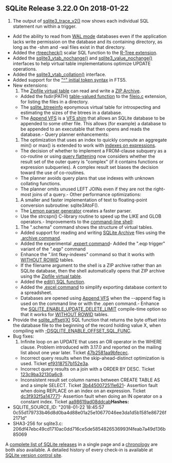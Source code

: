 ## SQLite Release 3\.22\.0 On 2018\-01\-22

1. The output of [sqlite3\_trace\_v2()](../c3ref/trace_v2.html) now shows each individual SQL statement
 run within a trigger.
- Add the ability to read from [WAL mode](../wal.html) databases even if the application
 lacks write permission on the database and its containing directory, as long as
 the \-shm and \-wal files exist in that directory.
- Added the [rtreecheck()](../rtree.html#rtreecheck) scalar SQL function to the [R\-Tree extension](../rtree.html).
- Added the [sqlite3\_vtab\_nochange()](../c3ref/vtab_nochange.html) and [sqlite3\_value\_nochange()](../c3ref/value_blob.html) interfaces
 to help virtual table implementations optimize UPDATE operations.
- Added the [sqlite3\_vtab\_collation()](../c3ref/vtab_collation.html) interface.
- Added support for the ["^" initial token syntax](../fts5.html#carrotq) in FTS5\.
- New extensions:
	1. The [Zipfile virtual table](../zipfile.html) can read and write a
	 [ZIP Archive](https://en.wikipedia.org/wiki/Zip_(file_format)).
	 - Added the fsdir(PATH) [table\-valued function](../vtab.html#tabfunc2) to the
	 [fileio.c](https://sqlite.org/src/file/ext/misc/fileio.c) extension,
	 for listing the files in a directory.
	 - The [sqlite\_btreeinfo](https://sqlite.org/src/file/ext/misc/btreeinfo.c)
	 eponymous virtual table for introspecting and estimating the sizes of
	 the btrees in a database.
	 - The [Append VFS](https://sqlite.org/src/file/ext/misc/appendvfs.c) is a
	 [VFS shim](../vfs.html#shim) that allows an SQLite database to be appended to some other
	 file. This allows (for example) a database to be appended to an
	 executable that then opens and reads the database.- Query planner enhancements:
	1. The optimization that uses an index to quickly compute an
	 aggregate min() or max() is extended to work with
	 [indexes on expressions](../expridx.html).
	 - The decision of whether to implement a FROM\-clause subquery
	 as a co\-routine or using [query flattening](../optoverview.html#flattening)
	 now considers whether
	 the result set of the outer query is "complex" (if it
	 contains functions or expression subqueries). A complex result
	 set biases the decision toward the use of co\-routines.
	 - The planner avoids query plans that use indexes with unknown
	 collating functions.
	 - The planner omits unused LEFT JOINs even if they are not the
	 right\-most joins of a query.- Other performance optimizations:
	1. A smaller and faster implementation of text to floating\-point
	 conversion subroutine: sqlite3AtoF().
	 - The [Lemon parser generator](../lemon.html) creates a faster parser.
	 - Use the strcspn() C\-library routine to speed up the LIKE and
	 GLOB operators.- Improvements to the [command\-line shell](../cli.html):
	1. The ".schema" command shows the structure of virtual tables.
	 - Added support for reading and writing
	 [SQLite Archive](../sqlar.html) files using
	 the [.archive command](../cli.html#sqlar).
	 - Added the experimental [.expert command](../cli.html#expert)- Added the ".eqp trigger" variant of the ".eqp" command
	 - Enhance the ".lint fkey\-indexes" command so that it works with
	 [WITHOUT ROWID](../withoutrowid.html) tables.
	 - If the filename argument to the shell is a ZIP archive rather than
	 an SQLite database, then the shell automatically opens that ZIP
	 archive using the [Zipfile virtual table](../zipfile.html).
	 - Added the [edit() SQL function](../cli.html#editfunc).
	 - Added the [.excel command](../cli.html#exexcel*) to simplify exporting
	 database content to a spreadsheet.
	 - Databases are opened using
	 [Append VFS](https://sqlite.org/src/file/ext/misc/appendvfs.c) when
	 the \-\-append flag is used on the command line or with the
	 .open command.- Enhance the [SQLITE\_ENABLE\_UPDATE\_DELETE\_LIMIT](../compile.html#enable_update_delete_limit) compile\-time option so
 that it works for [WITHOUT ROWID](../withoutrowid.html) tables.
- Provide the [sqlite\_offset(X)](../lang_corefunc.html#sqlite_offset) SQL function that returns
 the byte offset into the database file to the beginning of the record
 holding value X, when compiling with [\-DSQLITE\_ENABLE\_OFFSET\_SQL\_FUNC](../compile.html#enable_offset_sql_func).
- Bug fixes:
	1. Infinite loop on an UPDATE that uses an OR operator in the WHERE clause.
	 Problem introduced with 3\.17\.0 and reported on the mailing list about
	 one year later. Ticket
	 [47b2581aa9bfecec](https://www.sqlite.org/src/info/47b2581aa9bfecec).
	 - Incorrect query results when the skip\-ahead\-distinct optimization is
	 used.
	 Ticket [ef9318757b152e3a](https://sqlite.org/src/info/ef9318757b152e3a).
	 - Incorrect query results on a join with a ORDER BY DESC. Ticket
	 [123c9ba32130a6c9](https://sqlite.org/src/info/123c9ba32130a6c9).
	 - Inconsistent result set column names between CREATE TABLE AS
	 and a simple SELECT. Ticket
	 [3b4450072511e621](https://sqlite.org/src/info/3b4450072511e621)- Assertion fault when doing REPLACE on an index on an expression.
	 Ticket [dc3f932f5a147771](https://sqlite.org/src/info/dc3f932f5a147771)- Assertion fault when doing an IN operator on a constant index.
	 Ticket [aa98619ad08ddcab](https://sqlite.org/src/info/aa98619ad08ddcab)**Hashes:**
- SQLITE\_SOURCE\_ID: "2018\-01\-22 18:45:57 0c55d179733b46d8d0ba4d88e01a25e10677046ee3da1d5b1581e86726f2171d"
- SHA3\-256 for sqlite3\.c: 206df47ebc49cd1710ac0dd716ce5de5854826536993f4feab7a49d136b85069



A [complete list of SQLite releases](../changes.html)
 in a single page and a [chronology](../chronology.html) are both also available.
 A detailed history of every
 check\-in is available at
 [SQLite version control site](https://www.sqlite.org/src/timeline).


